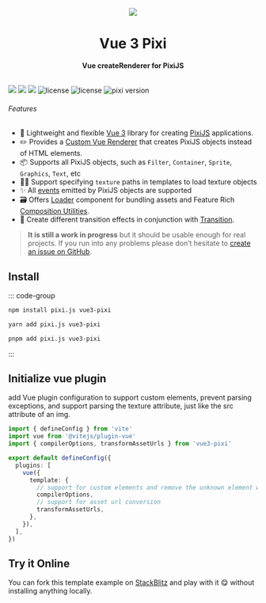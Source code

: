 <p align="center">
  <img class="h-150px" src="/logo.svg" />
</p>

<h1 align="center">Vue 3 Pixi</h1>

<p align="center">
  <strong>Vue createRenderer for PixiJS</strong>
</p>

<br />

<div class="flex justify-center gap-2">
  <img src="https://img.shields.io/github/forks/hairyf/vue3-pixi.svg?style=flat-square" />
  <img src="https://img.shields.io/github/stars/hairyf/vue3-pixi.svg?style=flat-square" />
  <img src="https://img.shields.io/npm/dm/vue3-pixi.svg?style=flat-square" />
  <img src="https://img.shields.io/npm/v/vue3-pixi?color=a1b858&style=flat-square" alt="license" />
  <img src="https://img.shields.io/badge/license-MIT-green.svg?style=flat-square" alt="license" />
  <img src="https://img.shields.io/badge/pixi-v7+-ff69b4.svg?style=flat-square" alt="pixi version" />
</div>

###### Features

- 💚 Lightweight and flexible [Vue 3](https://vuejs.org/) library for creating [PixiJS](https://pixijs.com/) applications.
- ✏️ Provides a [Custom Vue Renderer](https://vuejs.org/api/custom-renderer.html#custom-renderer-api) that creates PixiJS objects instead of HTML elements.
- 📦 Supports all PixiJS objects, such as `Filter`, `Container`, `Sprite`, `Graphics`, `Text`, etc
- 🧑‍💻 Support specifying `texture` paths in templates to load texture objects
- ✨ All [events](https://pixijs.download/release/docs/PIXI.Sprite.html#onclick) emitted by PixiJS objects are supported
- 🗃️ Offers [Loader](/guide/components/loader) component for bundling assets and Feature Rich [Composition Utilities](/guide/composition-api/on-tick).
- 💫 Create different transition effects in conjunction with [Transition](/guide/components/transition).


> **It is still a work in progress** but it should be usable enough for real projects. If you run into any problems please don’t hesitate to [create an issue on GitHub](https://github.com/hairyf/vue3-pixi/issues).

## Install

::: code-group

```bash [npm]
npm install pixi.js vue3-pixi
```

```bash [yarn]
yarn add pixi.js vue3-pixi
```

```bash [pnpm]
pnpm add pixi.js vue3-pixi
```

:::

## Initialize vue plugin

add Vue plugin configuration to support custom elements, prevent parsing exceptions, and support parsing the texture attribute, just like the src attribute of an img.

```ts
import { defineConfig } from 'vite'
import vue from '@vitejs/plugin-vue'
import { compilerOptions, transformAssetUrls } from 'vue3-pixi'

export default defineConfig({
  plugins: [
    vue({
      template: {
        // support for custom elements and remove the unknown element warnings
        compilerOptions,
        // support for asset url conversion
        transformAssetUrls,
      },
    }),
  ],
})
```



## Try it Online

You can fork this template example on [StackBlitz](https://stackblitz.com/edit/vue3-pixi?file=src/App.vue) and play with it 😋 without installing anything locally.

<stack-blitz-embed id="vue3-pixi" />

